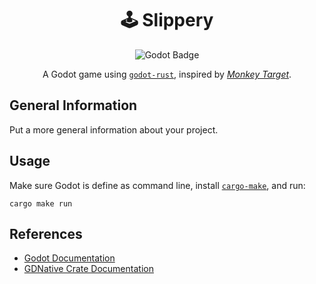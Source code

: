
<div align="center">

# 🕹️ Slippery

![Godot Badge](https://img.shields.io/badge/godot-3.4.4-blue)

A Godot game using [`godot-rust`](https://github.com/godot-rust/godot-rust/), inspired by [*Monkey Target*](https://supermonkeyball.fandom.com/wiki/Monkey_Target).

</div>

## General Information

Put a more general information about your project.

## Usage

Make sure Godot is define as command line, install [`cargo-make`](https://github.com/sagiegurari/cargo-make), and run:

```shell
cargo make run
```

## References

- [Godot Documentation](https://docs.godotengine.org/en/stable/)
- [GDNative Crate Documentation](https://docs.rs/gdnative/latest/gdnative/index.html)
